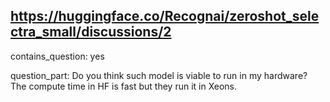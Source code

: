 ## https://huggingface.co/Recognai/zeroshot_selectra_small/discussions/2

contains_question: yes

question_part: Do you think such model is viable to run in my hardware? The compute time in HF is fast but they run it in Xeons.